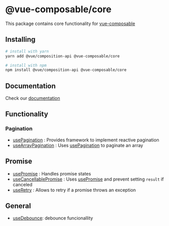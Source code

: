 # @vue-composable/core

This package contains core functionality for [vue-composable][vue-composable]


## Installing

```bash
# install with yarn
yarn add @vue/composition-api @vue-composable/core

# install with npm
npm install @vue/composition-api @vue-composable/core
```


## Documentation

Check our [documentation](https://pikax.me/vue-composable/)



## Functionality 

### Pagination
- [usePagination][pagination] : Provides framework to implement reactive pagination
- [useArrayPagination][array-pagination] : Uses [usePagination][pagination] to paginate an array

## Promise
- [usePromise][promise] : Handles promise states
- [useCancellablePromise][cancellable-promise] : Uses [usePromise][promise] and prevent setting `result` if canceled
- [useRetry][retry] : Allows to retry if a promise throws an exception
  
## General
- [useDebounce][debounce]: debounce funcionallity



[vue-composable]: https://github.com/pikax/vue-composable

<!-- TODO SET CORRECT url -->
[pagination]: https://github.com/pikax/vue-composable
[array-pagination]: https://github.com/pikax/vue-composable
[promise]: https://github.com/pikax/vue-composable
[retry]: https://github.com/pikax/vue-composable
[cancellable-promise]: https://github.com/pikax/vue-composable
[debounce]: https://github.com/pikax/vue-composable
